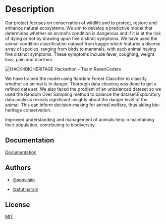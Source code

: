 
# Description

Our project focuses on conservation of wildlife and to protect, restore and enhance natural ecosystems. We aim to develop a predictive model that determines whether an animal's condition is dangerous and if it is at the risk of dying or not by drawing upon five distinct symptoms. We have used the animal condition classification dataset from kaggle which features a diverse array of species, ranging from birds to mammals, with each animal having five distinct symptoms. These symptoms include fever, coughing, weight loss, pain and diarrhea.


![HACK4BIOHERITAGE Hackathon - Team RavenCoders](https://github.com/user-attachments/assets/80e0cd43-4c8b-43b1-8d12-459e8adb54d0)

We have trained the model using Random Forest Classifier to classify whether an animal is in danger. Thorough data cleaning was done to get a refined data set. We also faced the problem of an unbalanced dataset so we used the Random Over Sampling method to balance the dataset.Exploratory data analysis reveals significant insights about the danger level of the animal. This can inform decision-making for animal welfare, thus aiding bio-heritage conservation.

Improved understanding and management of animals help in maintaining their population, contributing to biodiversity.

## Documentation

[Documentation](https://colab.research.google.com/drive/11QBfkNdyz3TykDWgAcVIHjveNZ6IJpdg?usp=sharing)


## Authors

- [@sonvijain](https://www.github.com/sonvijain)

- [@stutinarain](https://www.github.com/stutinarain)
## License

[MIT](https://choosealicense.com/licenses/mit/)


